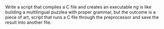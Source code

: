 Write a script that compiles a C file and creates an executable
ng is like building a multilingual puzzlea
with proper grammar, but the outcome is a piece of art,
 script that runs a C file through the preprocessor and save the result into another file.

